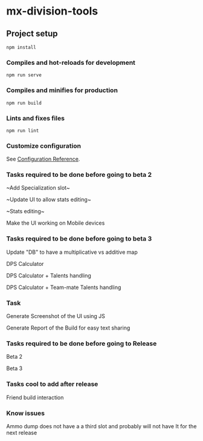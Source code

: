# mx-division-tools

## Project setup
```
npm install
```

### Compiles and hot-reloads for development
```
npm run serve
```

### Compiles and minifies for production
```
npm run build
```

### Lints and fixes files
```
npm run lint
```

### Customize configuration
See [Configuration Reference](https://cli.vuejs.org/config/).

### Tasks required to be done before going to beta 2

~Add Specialization slot~

~Update UI to allow stats editing~

~Stats editing~

Make the UI working on Mobile devices

###  Tasks required to be done before going to beta 3

Update "DB" to have a multiplicative vs additive map 

DPS Calculator

DPS Calculator + Talents handling

DPS Calculator + Team-mate Talents handling

### Task

Generate Screenshot of the UI using JS

Generate Report of the Build for easy text sharing

### Tasks required to be done before going to Release

Beta 2

Beta 3

### Tasks cool to add after release

Friend build interaction 

### Know issues

Ammo dump does not have a a third slot and probably will not have It for the next release